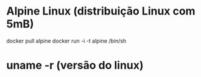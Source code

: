 # Alpine Linux (distribuição Linux com 5mB)
docker pull alpine
docker run -i -t alpine /bin/sh
# uname -r (versão do linux)
